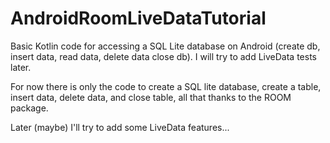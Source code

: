 # AndroidRoomLiveDataTutorial
Basic Kotlin code for accessing a SQL Lite database on Android (create db, insert data, read data, delete data close db). I will try to add LiveData tests later.

For now there is only the code to create a SQL lite database, create a table, insert data, delete data, and close table, all that thanks to the ROOM package.

Later (maybe) I'll try to add some LiveData features...
